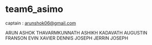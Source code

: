 # team6_asimo

captain : arunshok06@gmail.com

ARUN ASHOK THAVARMKUNNATH
ASHIKH KADAVATH
AUGUSTIN FRANSON
EVIN XAVIER
DENNIS JOSEPH
JERRIN JOSEPH
